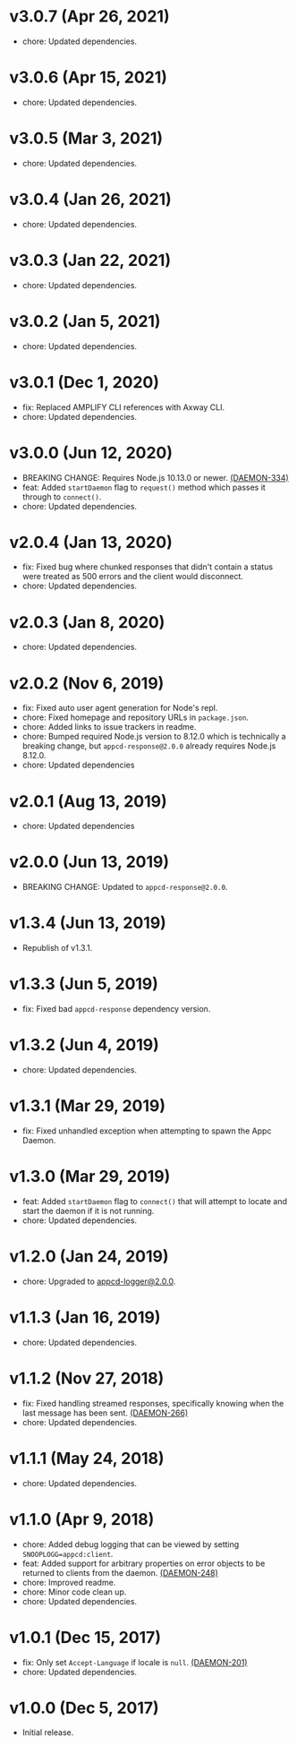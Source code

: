 # v3.0.7 (Apr 26, 2021)

 * chore: Updated dependencies.

# v3.0.6 (Apr 15, 2021)

 * chore: Updated dependencies.

# v3.0.5 (Mar 3, 2021)

 * chore: Updated dependencies.

# v3.0.4 (Jan 26, 2021)

 * chore: Updated dependencies.

# v3.0.3 (Jan 22, 2021)

 * chore: Updated dependencies.

# v3.0.2 (Jan 5, 2021)

 * chore: Updated dependencies.

# v3.0.1 (Dec 1, 2020)

 * fix: Replaced AMPLIFY CLI references with Axway CLI.
 * chore: Updated dependencies.

# v3.0.0 (Jun 12, 2020)

 * BREAKING CHANGE: Requires Node.js 10.13.0 or newer.
   [(DAEMON-334)](https://jira.appcelerator.org/browse/DAEMON-334)
 * feat: Added `startDaemon` flag to `request()` method which passes it through to `connect()`.
 * chore: Updated dependencies.

# v2.0.4 (Jan 13, 2020)

 * fix: Fixed bug where chunked responses that didn't contain a status were treated as 500 errors
   and the client would disconnect.
 * chore: Updated dependencies.

# v2.0.3 (Jan 8, 2020)

 * chore: Updated dependencies.

# v2.0.2 (Nov 6, 2019)

 * fix: Fixed auto user agent generation for Node's repl.
 * chore: Fixed homepage and repository URLs in `package.json`.
 * chore: Added links to issue trackers in readme.
 * chore: Bumped required Node.js version to 8.12.0 which is technically a breaking change, but
   `appcd-response@2.0.0` already requires Node.js 8.12.0.
 * chore: Updated dependencies

# v2.0.1 (Aug 13, 2019)

 * chore: Updated dependencies

# v2.0.0 (Jun 13, 2019)

 * BREAKING CHANGE: Updated to `appcd-response@2.0.0`.

# v1.3.4 (Jun 13, 2019)

 * Republish of v1.3.1.

# v1.3.3 (Jun 5, 2019)

 * fix: Fixed bad `appcd-response` dependency version.

# v1.3.2 (Jun 4, 2019)

 * chore: Updated dependencies.

# v1.3.1 (Mar 29, 2019)

 * fix: Fixed unhandled exception when attempting to spawn the Appc Daemon.

# v1.3.0 (Mar 29, 2019)

 * feat: Added `startDaemon` flag to `connect()` that will attempt to locate and start the daemon
   if it is not running.
 * chore: Updated dependencies.

# v1.2.0 (Jan 24, 2019)

 * chore: Upgraded to appcd-logger@2.0.0.

# v1.1.3 (Jan 16, 2019)

 * chore: Updated dependencies.

# v1.1.2 (Nov 27, 2018)

 * fix: Fixed handling streamed responses, specifically knowing when the last message has been
   sent. [(DAEMON-266)](https://jira.appcelerator.org/browse/DAEMON-266)
 * chore: Updated dependencies.

# v1.1.1 (May 24, 2018)

 * chore: Updated dependencies.

# v1.1.0 (Apr 9, 2018)

 * chore: Added debug logging that can be viewed by setting `SNOOPLOGG=appcd:client`.
 * feat: Added support for arbitrary properties on error objects to be returned to clients from the
   daemon. [(DAEMON-248)](https://jira.appcelerator.org/browse/DAEMON-248)
 * chore: Improved readme.
 * chore: Minor code clean up.
 * chore: Updated dependencies.

# v1.0.1 (Dec 15, 2017)

 * fix: Only set `Accept-Language` if locale is `null`.
   [(DAEMON-201)](https://jira.appcelerator.org/browse/DAEMON-201)
 * chore: Updated dependencies.

# v1.0.0 (Dec 5, 2017)

 - Initial release.
